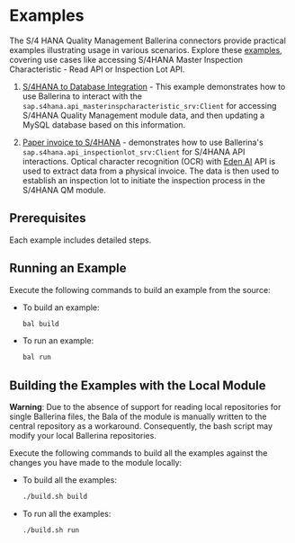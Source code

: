 # Examples

The S/4 HANA Quality Management Ballerina connectors provide practical examples illustrating usage in various
scenarios. Explore
these [examples](https://github.com/ballerina-platform/module-ballerinax-sap.s4hana.qm/tree/main/examples), covering
use cases like accessing S/4HANA Master Inspection Characteristic - Read API or Inspection Lot API.

1. [S/4HANA to Database Integration](https://github.com/ballerina-platform/module-ballerinax-sap.s4hana.qm/tree/main/examples/SAP-to-Database) -
   This example demonstrates how to use Ballerina to interact with the `sap.s4hana.api_masterinspcharacteristic_srv:Client` for accessing S/4HANA Quality Management module data, and then updating a MySQL database based on this information.

2. [Paper invoice to S/4HANA](https://github.com/ballerina-platform/module-ballerinax-sap.s4hana.qm/tree/main/examples/paper-invoice-to-inspectionlot) -
   demonstrates how to use Ballerina's `sap.s4hana.api_inspectionlot_srv:Client` for S/4HANA API interactions. Optical character recognition (OCR) with [Eden AI](edenai.co) API is used to extract data from a physical invoice. The data is then used to establish an inspection lot to initiate the inspection process in the S/4HANA QM module.


## Prerequisites

Each example includes detailed steps.

## Running an Example

Execute the following commands to build an example from the source:

* To build an example:

    ```bash
    bal build
    ```

* To run an example:

    ```bash
    bal run
    ```

## Building the Examples with the Local Module

**Warning**: Due to the absence of support for reading local repositories for single Ballerina files, the Bala of the
module is manually written to the central repository as a workaround. Consequently, the bash script may modify your
local Ballerina repositories.

Execute the following commands to build all the examples against the changes you have made to the module locally:

* To build all the examples:

    ```bash
    ./build.sh build
    ```

* To run all the examples:

    ```bash
    ./build.sh run
    ```